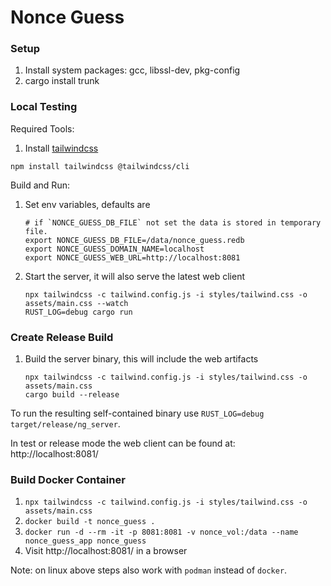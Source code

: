 # Nonce Guess

### Setup

1. Install system packages: gcc, libssl-dev, pkg-config
2. cargo install trunk

### Local Testing

Required Tools:

1. Install [tailwindcss](https://github.com/tailwindlabs/tailwindcss)
```shell
npm install tailwindcss @tailwindcss/cli
```

Build and Run:

1. Set env variables, defaults are
   ```shell
   # if `NONCE_GUESS_DB_FILE` not set the data is stored in temporary file.
   export NONCE_GUESS_DB_FILE=/data/nonce_guess.redb
   export NONCE_GUESS_DOMAIN_NAME=localhost
   export NONCE_GUESS_WEB_URL=http://localhost:8081
   ```
2. Start the server, it will also serve the latest web client
   ```shell
   npx tailwindcss -c tailwind.config.js -i styles/tailwind.css -o assets/main.css --watch
   RUST_LOG=debug cargo run
   ```

### Create Release Build

1. Build the server binary, this will include the web artifacts
   ```shell
   npx tailwindcss -c tailwind.config.js -i styles/tailwind.css -o assets/main.css
   cargo build --release
   ```

To run the resulting self-contained binary use `RUST_LOG=debug target/release/ng_server`.

In test or release mode the web client can be found at: http://localhost:8081/

### Build Docker Container

1. `npx tailwindcss -c tailwind.config.js -i styles/tailwind.css -o assets/main.css`
2. `docker build -t nonce_guess .`
3. `docker run -d --rm -it -p 8081:8081 -v nonce_vol:/data --name nonce_guess_app nonce_guess`
4. Visit http://localhost:8081/ in a browser

Note: on linux above steps also work with `podman` instead of `docker`.
